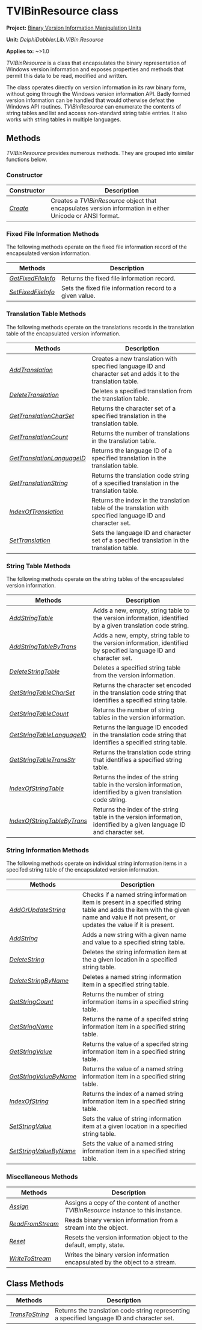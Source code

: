 # TVIBinResource class

**Project:** [Binary Version Information Manipulation Units](../API.md)

**Unit:** _DelphiDabbler.Lib.VIBin.Resource_

**Applies to:** ~>1.0

_TVIBinResource_ is a class that encapsulates the binary representation of Windows version information and exposes properties and methods that permit this data to be read, modified and written.

The class operates directly on version information in its raw binary form, without going through the Windows version information API. Badly formed version information can be handled that would otherwise defeat the Windows API routines. _TVIBinResource_ can enumerate the contents of string tables and list and access non-standard string table entries. It also works with string tables in multiple languages.

## Methods

_TVIBinResource_ provides numerous methods. They are grouped into similar functions below.

### Constructor

| Constructor | Description |
|-------------|-------------|
| [_Create_](./TVIBinResource-Create.md) | Creates a _TVIBinResource_ object that encapsulates version information in either Unicode or ANSI format. |

### Fixed File Information Methods

The following methods operate on the fixed file information record of the encapsulated version information.

| Methods | Description |
|---------|-------------|
| [_GetFixedFileInfo_](./TVIBinResource-GetFixedFileInfo.md) | Returns the fixed file information record. |
| [_SetFixedFileInfo_](./TVIBinResource-SetFixedFileInfo.md) | Sets the fixed file information record to a given value. |

### Translation Table Methods

The following methods operate on the translations records in the translation table of the encapsulated version information.

| Methods | Description |
|---------|-------------|
| [_AddTranslation_](./TVIBinResource-AddTranslation.md) | Creates a new translation with specified language ID and character set and adds it to the translation table. |
| [_DeleteTranslation_](./TVIBinResource-DeleteTranslation.md) | Deletes a specified translation from the translation table. |
| [_GetTranslationCharSet_](./TVIBinResource-GetTranslationCharSet.md) | Returns the character set of a specified translation in the translation table. |
| [_GetTranslationCount_](./TVIBinResource-GetTranslationCount.md) | Returns the number of translations in the translation table. |
| [_GetTranslationLanguageID_](./TVIBinResource-GetTranslationLanguageID.md) | Returns the language ID of a specified translation in the translation table. |
| [_GetTranslationString_](./TVIBinResource-GetTranslationString.md) | Returns the translation code string of a specified translation in the translation table. |
| [_IndexOfTranslation_](./TVIBinResource-IndexOfTranslation.md) | Returns the index in the translation table of the translation with specified language ID and character set. |
| [_SetTranslation_](./TVIBinResource-SetTranslation.md) | Sets the language ID and character set of a specified translation in the translation table. |

### String Table Methods

The following methods operate on the string tables of the encapsulated version information.

| Methods | Description |
|---------|-------------|
| [_AddStringTable_](./TVIBinResource-AddStringTable.md) | Adds a new, empty, string table to the version information, identified by a given translation code string. |
| [_AddStringTableByTrans_](./TVIBinResource-AddStringTableByTrans.md) | Adds a new, empty, string table to the version information, identified by specified language ID and character set. |
| [_DeleteStringTable_](./TVIBinResource-DeleteStringTable.md) | Deletes a specified string table from the version information. |
| [_GetStringTableCharSet_](./TVIBinResource-GetStringTableCharSet.md) | Returns the character set encoded in the translation code string that identifies a specified string table. |
| [_GetStringTableCount_](./TVIBinResource-GetStringTableCount.md) | Returns the number of string tables in the version information. |
| [_GetStringTableLanguageID_](./TVIBinResource-GetStringTableLanguageID.md) | Returns the language ID encoded in the translation code string that identifies a specified string table. |
| [_GetStringTableTransStr_](./TVIBinResource-GetStringTableTransStr.md) | Returns the translation code string that identifies a specified string table. |
| [_IndexOfStringTable_](./TVIBinResource-IndexOfStringTable.md) | Returns the index of the string table in the version information, identified by a given translation code string. |
| [_IndexOfStringTableByTrans_](./TVIBinResource-IndexOfStringTableByTrans.md) | Returns the index of the string table in the version information, identified by a given language ID and character set. |

### String Information Methods

The following methods operate on individual string information items in a specifed string table of the encapsulated version information.

| Methods | Description |
|---------|-------------|
| [_AddOrUpdateString_](./TVIBinResource-AddOrUpdateString.md) | Checks if a named string information item is present in a specified string table and adds the item with the given name and value if not present, or updates the value if it is present. |
| [_AddString_](./TVIBinResource-AddString.md) | Adds a new string with a given name and value to a specified string table. |
| [_DeleteString_](./TVIBinResource-DeleteString.md) | Deletes the string information item at the a given location in a specified string table. |
| [_DeleteStringByName_](./TVIBinResource-DeleteStringByName.md) | Deletes a named string information item in a specified string table. |
| [_GetStringCount_](./TVIBinResource-GetStringCount.md) | Returns the number of string information items in a specified string table. |
| [_GetStringName_](./TVIBinResource-GetStringName.md) | Returns the name of a specifed string information item in a specified string table. |
| [_GetStringValue_](./TVIBinResource-GetStringValue.md) | Returns the value of a specifed string information item in a specified string table. |
| [_GetStringValueByName_](./TVIBinResource-GetStringValueByName.md) | Returns the value of a named string information item in a specified string table. |
| [_IndexOfString_](./TVIBinResource-IndexOfString.md) | Returns the index of a named string information item in a specified string table. |
| [_SetStringValue_](./TVIBinResource-SetStringValue.md) | Sets the value of string information item at a given location in a specified string table. |
| [_SetStringValueByName_](./TVIBinResource-SetStringValueByName.md) | Sets the value of a named string information item in a specified string table. |

### Miscellaneous Methods

| Methods | Description |
|---------|-------------|
| [_Assign_](./TVIBinResource-Assign.md) | Assigns a copy of the content of another _TVIBinResource_ instance to this instance. |
| [_ReadFromStream_](./TVIBinResource-ReadFromStream.md) | Reads binary version information from a stream into the object. |
| [_Reset_](./TVIBinResource-Reset.md) | Resets the version information object to the default, empty, state. |
| [_WriteToStream_](./TVIBinResource-WriteToStream.md) | Writes the binary version information encapsulated by the object to a stream. |

## Class Methods

| Methods | Description |
|---------|-------------|
| [_TransToString_](./TVIBinResource-TransToString.md) | Returns the translation code string representing a specified language ID and character set. |
